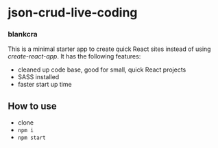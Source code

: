 # json-crud-live-coding
### blankcra

This is a minimal starter app to create quick React sites  instead of using *create-react-app*. It has the following features:

- cleaned up code base, good for small, quick React projects
- SASS installed
- faster start up time

## How to use

- clone
- `npm i`
- `npm start`
